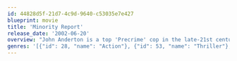 ```yaml
---
id: 44828d5f-21d7-4c9d-9640-c53035e7e427
blueprint: movie
title: 'Minority Report'
release_date: '2002-06-20'
overview: "John Anderton is a top 'Precrime' cop in the late-21st century, when technology can predict crimes before they're committed. But Anderton becomes the quarry when another investigator targets him for a murder charge."
genres: '[{"id": 28, "name": "Action"}, {"id": 53, "name": "Thriller"}, {"id": 878, "name": "Science Fiction"}, {"id": 9648, "name": "Mystery"}]'
---
```

